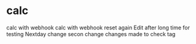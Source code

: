 # calc
calc  with webhook 
calc with webhook reset again
Edit after long time for testing
Nextday change
secon change
changes made to check tag

